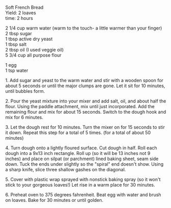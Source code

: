 
 Soft French Bread  
Yield: 2 loaves  
time: 2 hours   
    
2 1/4 cup warm water (warm to the touch- a little warmer than your finger)  
2 tbsp sugar  
1 tbsp active dry yeast  
1 tbsp salt  
2 tbsp oil (I used veggie oil)  
5 3/4 cup all purpose flour  
    
1 egg  
1 tsp water  
    
    
    
1\. Add sugar and yeast to the warm water and stir with a wooden spoon for about 5 seconds or until the major clumps are gone. Let it sit for 10 minutes, until bubbles form.   
    
    
    
2\. Pour the yeast mixture into your mixer and add salt, oil, and about half the flour. Using the paddle attachment, mix until just incorporated. Add the remaining flour and mix for about 15 seconds. Switch to the dough hook and mix for 6 minutes.   
    
3\. Let the dough rest for 10 minutes. Turn the mixer on for 15 seconds to stir it down. Repeat this step for a total of 5 times. (for a total of about 50 minutes)  
    
    
    
4\. Turn dough onto a lightly floured surface. Cut dough in half. Roll each dough into a 9x13 inch rectangle. Roll up (so it will be 13 inches not 9 inches) and place on silpat (or parchment) lined baking sheet, seam side down. Tuck the ends under slightly so the "spiral" end doesn't show. Using a sharp knife, slice three shallow gashes on the diagonal.   
    
    
    
    
5\. Cover with plastic wrap sprayed with nonstick baking spray (so it won't stick to your gorgeous loaves!) Let rise in a warm place for 30 minutes.  
    
    
    
    
    
6\. Preheat oven to 375 degrees fahrenheit. Beat egg with water and brush on loaves. Bake for 30 minutes or until golden.   
    